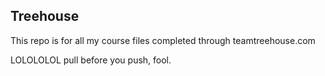 ## Treehouse

This repo is for all my course files completed through teamtreehouse.com

LOLOLOLOL pull before you push, fool.

